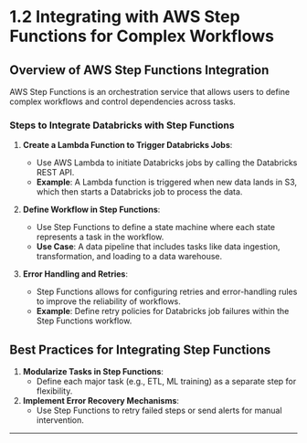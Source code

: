 
# 1.2 Integrating with AWS Step Functions for Complex Workflows

## Overview of AWS Step Functions Integration
AWS Step Functions is an orchestration service that allows users to define complex workflows and control dependencies across tasks.

### Steps to Integrate Databricks with Step Functions
1. **Create a Lambda Function to Trigger Databricks Jobs**:
   - Use AWS Lambda to initiate Databricks jobs by calling the Databricks REST API.
   - **Example**: A Lambda function is triggered when new data lands in S3, which then starts a Databricks job to process the data.

2. **Define Workflow in Step Functions**:
   - Use Step Functions to define a state machine where each state represents a task in the workflow.
   - **Use Case**: A data pipeline that includes tasks like data ingestion, transformation, and loading to a data warehouse.

3. **Error Handling and Retries**:
   - Step Functions allows for configuring retries and error-handling rules to improve the reliability of workflows.
   - **Example**: Define retry policies for Databricks job failures within the Step Functions workflow.

## Best Practices for Integrating Step Functions
1. **Modularize Tasks in Step Functions**:
   - Define each major task (e.g., ETL, ML training) as a separate step for flexibility.
2. **Implement Error Recovery Mechanisms**:
   - Use Step Functions to retry failed steps or send alerts for manual intervention.

---

